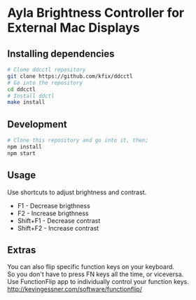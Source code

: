 # Ayla Brightness Controller for External Mac Displays

## Installing dependencies
```bash
# Clone ddcctl repository
git clone https://github.com/kfix/ddcctl
# Go into the repository
cd ddcctl
# Install ddctl
make install
```

## Development
```bash
# Clone this repository and go into it, then;
npm install
npm start
```

## Usage
Use shortcuts to adjust brightness and contrast.
* F1 - Decrease brigthness
* F2 - Increase brigthness
* Shift+F1 - Decrease contrast
* Shift+F2 - Increase contrast

## Extras
You can also flip specific function keys on your keyboard.  
So you don't have to press FN keys all the time, or viceversa.  
Use FunctionFlip app to individually control your function keys.  
http://kevingessner.com/software/functionflip/